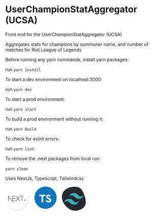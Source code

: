 # UserChampionStatAggregator (UCSA)

Front end for the UserChampionStatAggregator (UCSA)

Aggregates stats for champions by summoner name, and number of matches for Riot League of Legends

Before running any yarn commands, install yarn packages:

run `yarn install`

To start a dev environment on localhost:3000:

run `yarn dev`

To start a prod environment:

run `yarn start`

To build a prod environment without running it:

run `yarn build`

To check for eslint errors:

run `yarn lint`

To remove the .next packages from local run:

`yarn clean`

Uses NextJs, Typescript, Tailwindcss

<p float="left">
  <img src="./readmerss/nextjs-rounded.png" alt="Nextjs icon" style="width:75px;"/>
  <img src="./readmerss/ts-rounded.png" alt="Nextjs icon" style="width:95px;"/>
  <img src="./readmerss/tailwind-rounded.png" alt="Nextjs icon" style="width:75px;"/>
</p>
